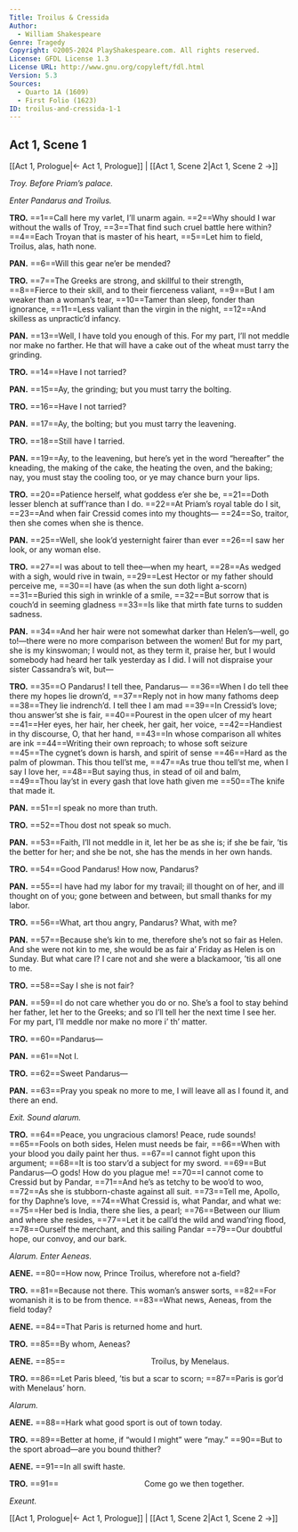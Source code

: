```yaml
---
Title: Troilus & Cressida
Author: 
  - William Shakespeare
Genre: Tragedy
Copyright: ©2005-2024 PlayShakespeare.com. All rights reserved.
License: GFDL License 1.3
License URL: http://www.gnu.org/copyleft/fdl.html
Version: 5.3
Sources:
  - Quarto 1A (1609)
  - First Folio (1623)
ID: troilus-and-cressida-1-1
---
```


## Act 1, Scene 1
[[Act 1, Prologue|← Act 1, Prologue]] | [[Act 1, Scene 2|Act 1, Scene 2 →]]

*Troy. Before Priam’s palace.*

*Enter Pandarus and Troilus.*

**TRO.**
==1==Call here my varlet, I’ll unarm again.
==2==Why should I war without the walls of Troy,
==3==That find such cruel battle here within?
==4==Each Troyan that is master of his heart,
==5==Let him to field, Troilus, alas, hath none.

**PAN.**
==6==Will this gear ne’er be mended?

**TRO.**
==7==The Greeks are strong, and skillful to their strength,
==8==Fierce to their skill, and to their fierceness valiant,
==9==But I am weaker than a woman’s tear,
==10==Tamer than sleep, fonder than ignorance,
==11==Less valiant than the virgin in the night,
==12==And skilless as unpractic’d infancy.

**PAN.**
==13==Well, I have told you enough of this. For my part, I’ll not meddle nor make no farther. He that will have a cake out of the wheat must tarry the grinding.

**TRO.**
==14==Have I not tarried?

**PAN.**
==15==Ay, the grinding; but you must tarry the bolting.

**TRO.**
==16==Have I not tarried?

**PAN.**
==17==Ay, the bolting; but you must tarry the leavening.

**TRO.**
==18==Still have I tarried.

**PAN.**
==19==Ay, to the leavening, but here’s yet in the word “hereafter” the kneading, the making of the cake, the heating the oven, and the baking; nay, you must stay the cooling too, or ye may chance burn your lips.

**TRO.**
==20==Patience herself, what goddess e’er she be,
==21==Doth lesser blench at suff’rance than I do.
==22==At Priam’s royal table do I sit,
==23==And when fair Cressid comes into my thoughts⁠—
==24==So, traitor, then she comes when she is thence.

**PAN.**
==25==Well, she look’d yesternight fairer than ever
==26==I saw her look, or any woman else.

**TRO.**
==27==I was about to tell thee—when my heart,
==28==As wedged with a sigh, would rive in twain,
==29==Lest Hector or my father should perceive me,
==30==I have (as when the sun doth light a-scorn) 
==31==Buried this sigh in wrinkle of a smile,
==32==But sorrow that is couch’d in seeming gladness
==33==Is like that mirth fate turns to sudden sadness.

**PAN.**
==34==And her hair were not somewhat darker than Helen’s—well, go to!—there were no more comparison between the women! But for my part, she is my kinswoman; I would not, as they term it, praise her, but I would somebody had heard her talk yesterday as I did. I will not dispraise your sister Cassandra’s wit, but⁠—

**TRO.**
==35==O Pandarus! I tell thee, Pandarus⁠—
==36==When I do tell thee there my hopes lie drown’d,
==37==Reply not in how many fathoms deep
==38==They lie indrench’d. I tell thee I am mad
==39==In Cressid’s love; thou answer’st she is fair,
==40==Pourest in the open ulcer of my heart
==41==Her eyes, her hair, her cheek, her gait, her voice,
==42==Handiest in thy discourse, O, that her hand,
==43==In whose comparison all whites are ink
==44==Writing their own reproach; to whose soft seizure
==45==The cygnet’s down is harsh, and spirit of sense
==46==Hard as the palm of plowman. This thou tell’st me,
==47==As true thou tell’st me, when I say I love her,
==48==But saying thus, in stead of oil and balm,
==49==Thou lay’st in every gash that love hath given me
==50==The knife that made it.

**PAN.**
==51==I speak no more than truth.

**TRO.**
==52==Thou dost not speak so much.

**PAN.**
==53==Faith, I’ll not meddle in it, let her be as she is; if she be fair, ’tis the better for her; and she be not, she has the mends in her own hands.

**TRO.**
==54==Good Pandarus! How now, Pandarus?

**PAN.**
==55==I have had my labor for my travail; ill thought on of her, and ill thought on of you; gone between and between, but small thanks for my labor.

**TRO.**
==56==What, art thou angry, Pandarus? What, with me?

**PAN.**
==57==Because she’s kin to me, therefore she’s not so fair as Helen. And she were not kin to me, she would be as fair a’ Friday as Helen is on Sunday. But what care I? I care not and she were a blackamoor, ’tis all one to me.

**TRO.**
==58==Say I she is not fair?

**PAN.**
==59==I do not care whether you do or no. She’s a fool to stay behind her father, let her to the Greeks; and so I’ll tell her the next time I see her. For my part, I’ll meddle nor make no more i’ th’ matter.

**TRO.**
==60==Pandarus⁠—

**PAN.**
==61==Not I.

**TRO.**
==62==Sweet Pandarus⁠—

**PAN.**
==63==Pray you speak no more to me, I will leave all as I found it, and there an end.

*Exit. Sound alarum.*

**TRO.**
==64==Peace, you ungracious clamors! Peace, rude sounds!
==65==Fools on both sides, Helen must needs be fair,
==66==When with your blood you daily paint her thus.
==67==I cannot fight upon this argument;
==68==It is too starv’d a subject for my sword.
==69==But Pandarus—O gods! How do you plague me!
==70==I cannot come to Cressid but by Pandar,
==71==And he’s as tetchy to be woo’d to woo,
==72==As she is stubborn-chaste against all suit.
==73==Tell me, Apollo, for thy Daphne’s love,
==74==What Cressid is, what Pandar, and what we:
==75==Her bed is India, there she lies, a pearl;
==76==Between our Ilium and where she resides,
==77==Let it be call’d the wild and wand’ring flood,
==78==Ourself the merchant, and this sailing Pandar
==79==Our doubtful hope, our convoy, and our bark.

*Alarum. Enter Aeneas.*

**AENE.**
==80==How now, Prince Troilus, wherefore not a-field?

**TRO.**
==81==Because not there. This woman’s answer sorts,
==82==For womanish it is to be from thence.
==83==What news, Aeneas, from the field today?

**AENE.**
==84==That Paris is returned home and hurt.

**TRO.**
==85==By whom, Aeneas?

**AENE.**
==85==           Troilus, by Menelaus.

**TRO.**
==86==Let Paris bleed, ’tis but a scar to scorn;
==87==Paris is gor’d with Menelaus’ horn.

*Alarum.*

**AENE.**
==88==Hark what good sport is out of town today.

**TRO.**
==89==Better at home, if “would I might” were “may.”
==90==But to the sport abroad—are you bound thither?

**AENE.**
==91==In all swift haste.

**TRO.**
==91==           Come go we then together.

*Exeunt.*

[[Act 1, Prologue|← Act 1, Prologue]] | [[Act 1, Scene 2|Act 1, Scene 2 →]]